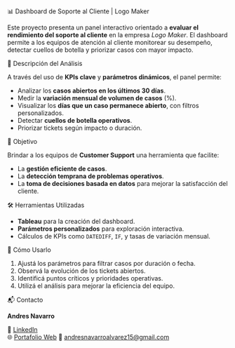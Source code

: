 📊 Dashboard de Soporte al Cliente | Logo Maker

Este proyecto presenta un panel interactivo orientado a **evaluar el rendimiento del soporte al cliente** en la empresa *Logo Maker*. El dashboard permite a los equipos de atención al cliente monitorear su desempeño, detectar cuellos de botella y priorizar casos con mayor impacto.

🧠 Descripción del Análisis

A través del uso de **KPIs clave** y **parámetros dinámicos**, el panel permite:

- Analizar los **casos abiertos en los últimos 30 días**.
- Medir la **variación mensual de volumen de casos** (%).
- Visualizar los **días que un caso permanece abierto**, con filtros personalizados.
- Detectar **cuellos de botella operativos**.
- Priorizar tickets según impacto o duración.

🎯 Objetivo

Brindar a los equipos de **Customer Support** una herramienta que facilite:

- La **gestión eficiente de casos**.
- La **detección temprana de problemas operativos**.
- La **toma de decisiones basada en datos** para mejorar la satisfacción del cliente.

🛠️ Herramientas Utilizadas

- **Tableau** para la creación del dashboard.
- **Parámetros personalizados** para exploración interactiva.
- Cálculos de KPIs como `DATEDIFF`, `IF`, y tasas de variación mensual.

🚀 Cómo Usarlo

1. Ajustá los parámetros para filtrar casos por duración o fecha.
2. Observá la evolución de los tickets abiertos.
3. Identificá puntos críticos y prioridades operativas.
4. Utilizá el análisis para mejorar la eficiencia del equipo.

📬 Contacto

**Andres Navarro**

🔗 [LinkedIn](https://www.linkedin.com/in/andr%C3%A9s-navarro77/)  
🌐 [Portafolio Web](https://andres-navarro-portafolio.netlify.app/)
📧 andresnavarroalvarez15@gmail.com  



